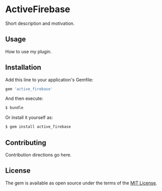 # ActiveFirebase
Short description and motivation.

## Usage
How to use my plugin.

## Installation
Add this line to your application's Gemfile:

```ruby
gem 'active_firebase'
```

And then execute:
```bash
$ bundle
```

Or install it yourself as:
```bash
$ gem install active_firebase
```

## Contributing
Contribution directions go here.

## License
The gem is available as open source under the terms of the [MIT License](http://opensource.org/licenses/MIT).
